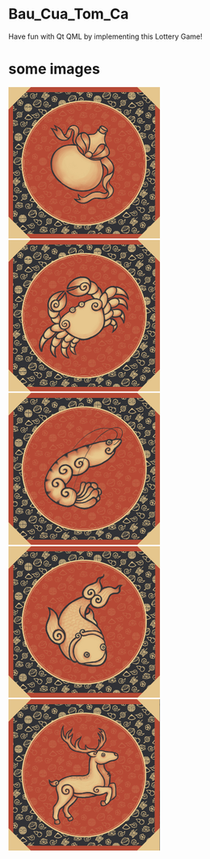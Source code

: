 # Bau_Cua_Tom_Ca
Have fun with Qt QML by implementing this Lottery Game!

# some images
<img src="./BAU.PNG" alt="Lottery Game Screenshot" width="300"/>
<img src="./CUA.PNG" alt="Lottery Game Screenshot" width="300"/>
<img src="./TOM.PNG" alt="Lottery Game Screenshot" width="300"/>
<img src="./CA.PNG" alt="Lottery Game Screenshot" width="300"/>
<img src="./HUOU.PNG" alt="Lottery Game Screenshot" width="300"/>

